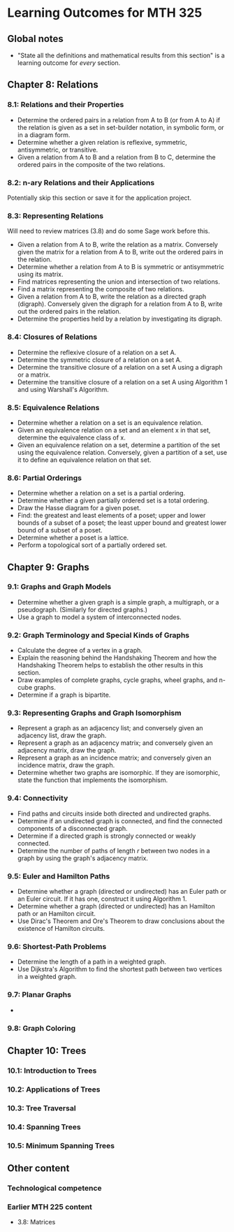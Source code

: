 # Learning Outcomes for MTH 325

## Global notes 

+ "State all the definitions and mathematical results from this section" is a learning outcome for _every_ section. 

## Chapter 8: Relations

### 8.1: Relations and their Properties

+ Determine the ordered pairs in a relation from A to B (or from A to A) if the relation is given as a set in set-builder notation, in symbolic form, or in a diagram form. 
+ Determine whether a given relation is reflexive, symmetric, antisymmetric, or transitive. 
+ Given a relation from A to B and a relation from B to C, determine the ordered pairs in the composite of the two relations. 

### 8.2: n-ary Relations and their Applications

Potentially skip this section or save it for the application project. 

### 8.3: Representing Relations

Will need to review matrices (3.8) and do some Sage work before this. 

+ Given a relation from A to B, write the relation as a matrix. Conversely given the matrix for a relation from A to B, write out the ordered pairs in the relation. 
+ Determine whether a relation from A to B is symmetric or antisymmetric using its matrix. 
+ Find matrices representing the union and intersection of two relations. 
+ Find a matrix representing the composite of two relations. 
+ Given a relation from A to B, write the relation as a directed graph (digraph). Conversely given the digraph for a relation from A to B, write out the ordered pairs in the relation. 
+ Determine the properties held by a relation by investigating its digraph. 

### 8.4: Closures of Relations

+ Determine the reflexive closure of a relation on a set A. 
+ Determine the symmetric closure of a relation on a set A. 
+ Determine the transitive closure of a relation on a set A using a digraph or a matrix. 
+ Determine the transitive closure of a relation on a set A using Algorithm 1 and using Warshall's Algorithm. 

### 8.5: Equivalence Relations

+ Determine whether a relation on a set is an equivalence relation. 
+ Given an equivalence relation on a set and an element x in that set, determine the equivalence class of x. 
+ Given an equivalence relation on a set, determine a partition of the set using the equivalence relation. Conversely, given a partition of a set, use it to define an equivalence relation on that set. 

### 8.6: Partial Orderings

+ Determine whether a relation on a set is a partial ordering. 
+ Determine whether a given partially ordered set is a total ordering. 
+ Draw the Hasse diagram for a given poset. 
+ Find: the greatest and least elements of a poset; upper and lower bounds of a subset of a poset; the least upper bound and greatest lower bound of a subset of a poset. 
+ Determine whether a poset is a lattice. 
+ Perform a topological sort of a partially ordered set. 

## Chapter 9: Graphs

### 9.1: Graphs and Graph Models

+ Determine whether a given graph is a simple graph, a multigraph, or a pseudograph. (Similarly for directed graphs.) 
+ Use a graph to model a system of interconnected nodes. 

### 9.2: Graph Terminology and Special Kinds of Graphs

+ Calculate the degree of a vertex in a graph.
+ Explain the reasoning behind the Handshaking Theorem and how the Handshaking Theorem helps to establish the other results in this section. 
+ Draw examples of complete graphs, cycle graphs, wheel graphs, and n-cube graphs. 
+ Determine if a graph is bipartite. 

### 9.3: Representing Graphs and Graph Isomorphism

+ Represent a graph as an adjacency list; and conversely given an adjacency list, draw the graph. 
+ Represent a graph as an adjacency matrix; and conversely given an adjacency matrix, draw the graph.   
+ Represent a graph as an incidence matrix; and conversely given an incidence matrix, draw the graph. 
+ Determine whether two graphs are isomorphic. If they are isomorphic, state the function that implements the isomorphism. 
    
### 9.4: Connectivity

+ Find paths and circuits inside both directed and undirected graphs. 
+ Determine if an undirected graph is connected, and find the connected components of a disconnected graph. 
+ Determine if a directed graph is strongly connected or weakly connected. 
+ Determine the number of paths of length $r$ between two nodes in a graph by using the graph's adjacency matrix. 

### 9.5: Euler and Hamilton Paths

+ Determine whether a graph (directed or undirected) has an Euler path or an Euler circuit. If it has one, construct it using Algorithm 1. 
+ Determine whether a graph (directed or undirected) has an Hamilton path or an Hamilton circuit. 
+ Use Dirac's Theorem and Ore's Theorem to draw conclusions about the existence of Hamilton circuits. 

### 9.6: Shortest-Path Problems

+ Determine the length of a path in a weighted graph. 
+ Use Dijkstra's Algorithm to find the shortest path between two vertices in a weighted graph. 

### 9.7: Planar Graphs

+ 

### 9.8: Graph Coloring

## Chapter 10: Trees

### 10.1: Introduction to Trees
### 10.2: Applications of Trees
### 10.3: Tree Traversal
### 10.4: Spanning Trees
### 10.5: Minimum Spanning Trees

## Other content 

### Technological competence 

### Earlier MTH 225 content

+ 3.8: Matrices 